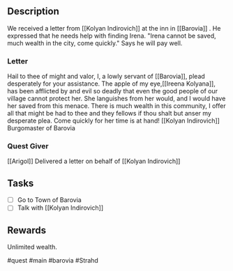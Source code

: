 
## Description 
We received a letter from [[Kolyan Indirovich]] at the inn in [[Barovia]] . He expressed that he needs help with finding Irena. "Irena cannot be saved, much wealth in the city, come quickly." Says he will pay well. 

### Letter
Hail to thee of might and valor, I, a lowly servant of [[Barovia]], plead desperately for your assistance. The apple of my eye,[[Ireena Kolyana]], has been afflicted by and evil so deadly that even the good people of our village cannot protect her. She languishes from her would, and I would have her saved from this menace. There is much wealth in this community, I offer all that might be had to thee and they fellows if thou shalt but anser my desperate plea. Come quickly for her time is at hand!
[[Kolyan Indirovich]]
Burgomaster of Barovia
### Quest Giver
[[Arigol]] Delivered a letter on behalf of [[Kolyan Indirovich]]

## Tasks 
- [ ] Go to Town of Barovia
- [ ] Talk with [[Kolyan Indirovich]]

## Rewards
Unlimited wealth. 

#quest #main #barovia #Strahd